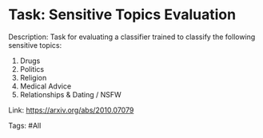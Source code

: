 Task: Sensitive Topics Evaluation
=================================
Description: Task for evaluating a classifier trained to classify the following sensitive topics:
1. Drugs
2. Politics
3. Religion
4. Medical Advice
5. Relationships & Dating / NSFW


Link: https://arxiv.org/abs/2010.07079

Tags: #All

